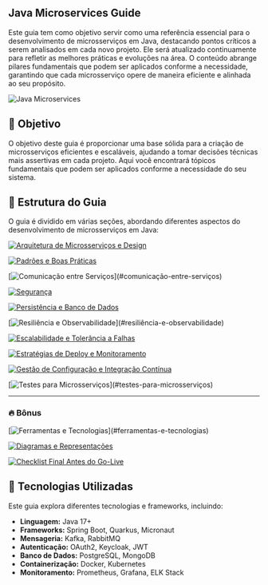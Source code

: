 ## Java Microservices Guide

Este guia tem como objetivo servir como uma referência essencial para o desenvolvimento de microsserviços em Java, destacando pontos críticos a serem analisados em cada novo projeto. Ele será atualizado continuamente para refletir as melhores práticas e evoluções na área. O conteúdo abrange pilares fundamentais que podem ser aplicados conforme a necessidade, garantindo que cada microsserviço opere de maneira eficiente e alinhada ao seu propósito.


![Java Microservices](https://img.shields.io/badge/Java-Microservices-blue)

## 🎯 Objetivo

O objetivo deste guia é proporcionar uma base sólida para a criação de microsserviços eficientes e escaláveis, ajudando a tomar decisões técnicas mais assertivas em cada projeto. Aqui você encontrará tópicos fundamentais que podem ser aplicados conforme a necessidade do seu sistema.

## 📂 Estrutura do Guia

O guia é dividido em várias seções, abordando diferentes aspectos do desenvolvimento de microsserviços em Java:

[![Arquitetura de Microsserviços e Design](https://img.shields.io/badge/-Arquitetura%20de%20Microsserviços%20e%20Design-blue?style=for-the-badge)](#arquitetura-de-microsserviços-e-design)

[![Padrões e Boas Práticas](https://img.shields.io/badge/-Padrões%20e%20Boas%20Práticas-blue?style=for-the-badge)](#padrões-e-boas-práticas)

[![Comunicação entre Serviços](https://img.shields.io/badge/-Comunicação%20entre%20Serviços%20(REST,%20gRPC,%20Mensageria)-blue?style=for-the-badge)](#comunicação-entre-serviços)

[![Segurança](https://img.shields.io/badge/-Segurança-blue?style=for-the-badge)](#segurança)

[![Persistência e Banco de Dados](https://img.shields.io/badge/-Persistência%20e%20Banco%20de%20Dados-blue?style=for-the-badge)](#persistência-e-banco-de-dados)

[![Resiliência e Observabilidade](https://img.shields.io/badge/-Resiliência%20e%20Observabilidade%20(Circuit%20Breaker,%20Logging,%20Tracing,%20Metrics)-blue?style=for-the-badge)](#resiliência-e-observabilidade)

[![Escalabilidade e Tolerância a Falhas](https://img.shields.io/badge/-Escalabilidade%20e%20Tolerância%20a%20Falhas-blue?style=for-the-badge)](#escalabilidade-e-tolerância-a-falhas)

[![Estratégias de Deploy e Monitoramento](https://img.shields.io/badge/-Estratégias%20de%20Deploy%20e%20Monitoramento-blue?style=for-the-badge)](#estratégias-de-deploy-e-monitoramento)

[![Gestão de Configuração e Integração Contínua](https://img.shields.io/badge/-Gestão%20de%20Configuração%20e%20Integração%20Contínua-blue?style=for-the-badge)](#gestão-de-configuração-e-integração-contínua)

[![Testes para Microsserviços](https://img.shields.io/badge/-Testes%20para%20Microsserviços%20(Unitários,%20Integração,%20Contrato,%20Performance)-blue?style=for-the-badge)](#testes-para-microsserviços)

---

### 🔥 Bônus

[![Ferramentas e Tecnologias](https://img.shields.io/badge/-Ferramentas%20e%20Tecnologias%20(Spring%20Boot,%20Quarkus,%20Micronaut,%20Kubernetes,%20Docker,%20Kafka,%20Redis)-orange?style=for-the-badge)](#ferramentas-e-tecnologias)

[![Diagramas e Representações](https://img.shields.io/badge/-Diagramas%20e%20Representações-orange?style=for-the-badge)](#diagramas-e-representações)

[![Checklist Final Antes do Go-Live](https://img.shields.io/badge/-Checklist%20Final%20Antes%20do%20Go--Live-orange?style=for-the-badge)](#checklist-final-antes-do-go-live)

## 🚀 Tecnologias Utilizadas

Este guia explora diferentes tecnologias e frameworks, incluindo:

- **Linguagem:** Java 17+
- **Frameworks:** Spring Boot, Quarkus, Micronaut
- **Mensageria:** Kafka, RabbitMQ
- **Autenticação:** OAuth2, Keycloak, JWT
- **Banco de Dados:** PostgreSQL, MongoDB
- **Containerização:** Docker, Kubernetes
- **Monitoramento:** Prometheus, Grafana, ELK Stack
